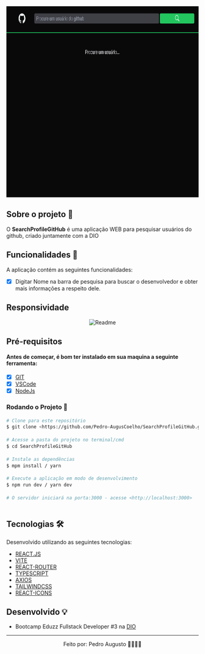<div align='center'>
  <img height='500px' alt='Readme' title='Readme' src='./asset/Demonstration.gif'>
</div>

## Sobre o projeto 💬

O **SearchProfileGitHub** é uma aplicação WEB para pesquisar usuários do github, criado juntamente com a DIO

## Funcionalidades 🧠

A aplicação contém as seguintes funcionalidades:

- [x] Digitar Nome na barra de pesquisa para buscar o desenvolvedor e obter mais informações a respeito dele.

## Responsividade

<div align='center'>
  <img height='400px' alt='Readme' title='Readme' src='./asset/Responsive.gif'>
</div>

## Pré-requisitos
#### Antes de começar, é bom ter instalado em sua maquina a seguinte ferramenta:
- [x] [GIT](https://git-scm.com/)
- [x] [VSCode](https://code.visualstudio.com/)
- [x] [NodeJs](https://nodejs.org/en/)

### Rodando o Projeto 📖

```bash
# Clone para este repositório
$ git clone <https://github.com/Pedro-AugusCoelho/SearchProfileGitHub.git>

# Acesse a pasta do projeto no terminal/cmd
$ cd SearchProfileGitHub

# Instale as dependências
$ mpm install / yarn

# Execute a aplicação em modo de desenvolvimento
$ npm run dev / yarn dev

# O servidor iniciará na porta:3000 - acesse <http://localhost:3000>
 
```

## Tecnologias 🛠

Desenvolvido utilizando as seguintes tecnologias:


- [REACT.JS](https://pt-br.reactjs.org/)
- [VITE](https://vitejs.dev/)
- [REACT-ROUTER](https://reactrouter.com/)
- [TYPESCRIPT](https://www.typescriptlang.org/)
- [AXIOS](https://www.npmjs.com/package/axios)
- [TAILWINDCSS](https://tailwindcss.com/)
- [REACT-ICONS](https://react-icons.github.io/react-icons/)

## Desenvolvido 💡

- Bootcamp Eduzz Fullstack Developer #3 na [DIO](https://www.dio.me/)

****************

<p align="center">Feito por: Pedro Augusto 🧑🏽🤙🏽</p>
